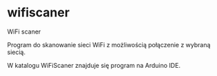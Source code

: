 # wifiscaner
WiFi scaner

Program do skanowanie sieci WiFi z możliwością połączenie z wybraną siecią.

W katalogu WiFiScaner znajduje się program na Arduino IDE.

